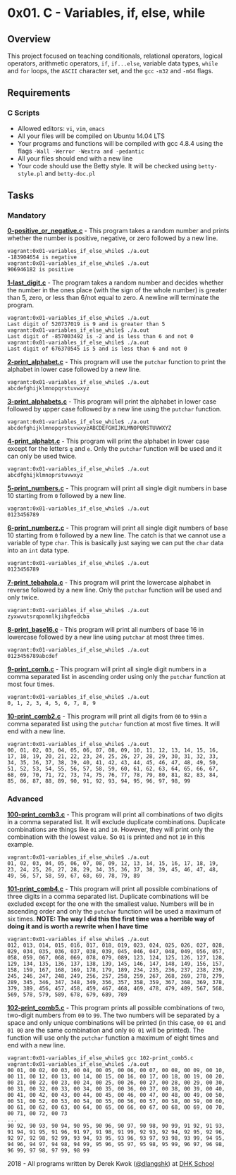 # 0x01. C - Variables, if, else, while

## Overview
This project focused on teaching conditionals, relational operators, logical operators, arithmetic operators, `if`, `if...else`, variable data types, `while` and `for` loops, the `ASCII` character set, and the `gcc` `-m32` and `-m64` flags.

## Requirements
### C Scripts
* Allowed editors: `vi`, `vim`, `emacs`
* All your files will be compiled on Ubuntu 14.04 LTS
* Your programs and functions will be compiled with gcc 4.8.4 using the flags `-Wall -Werror -Wextra and -pedantic`
* All your files should end with a new line
* Your code should use the Betty style. It will be checked using `betty-style.pl` and `betty-doc.pl`

## Tasks
### Mandatory
**[0-positive_or_negative.c](0-positive_or_negative.c)** - This program takes a random number and prints whether the number is positive, negative, or zero followed by a new line.
```
vagrant:0x01-variables_if_else_while$ ./a.out
-183904654 is negative
vagrant:0x01-variables_if_else_while$ ./a.out
906946182 is positive
```

**[1-last_digit.c](1-last_digit.c)** - The program takes a random number and decides whether the number in the ones place (with the sign of the whole number) is greater than 5, zero, or less than 6/not equal to zero. A newline will terminate the program.
```
vagrant:0x01-variables_if_else_while$ ./a.out
Last digit of 520737019 is 9 and is greater than 5
vagrant:0x01-variables_if_else_while$ ./a.out
Last digit of -857003492 is -2 and is less than 6 and not 0
vagrant:0x01-variables_if_else_while$ ./a.out
Last digit of 676370545 is 5 and is less than 6 and not 0
```

**[2-print_alphabet.c](2-print_alphabet.c)** - This program will use the ```putchar``` function to print the alphabet in lower case followed by a new line.
```
vagrant:0x01-variables_if_else_while$ ./a.out
abcdefghijklmnopqrstuvwxyz
```

**[3-print_alphabets.c](3-print_alphabets.c)** - This program will print the alphabet in lower case followed by upper case followed by a new line using the ```putchar``` function.
```
vagrant:0x01-variables_if_else_while$ ./a.out
abcdefghijklmnopqrstuvwxyzABCDEFGHIJKLMNOPQRSTUVWXYZ
```

**[4-print_alphabt.c](4-print_alphabt.c)** - This program will print the alphabet in lower case except for the letters ```q``` and ```e```. Only the ```putchar``` function will be used and it can only be used twice.
```
vagrant:0x01-variables_if_else_while$ ./a.out
abcdfghijklmnoprstuvwxyz
```

**[5-print_numbers.c](5-print_numbers.c)** - This program will print all single digit numbers in base 10 starting from ```0``` followed by a new line.
```
vagrant:0x01-variables_if_else_while$ ./a.out
0123456789
```

**[6-print_numberz.c](6-print_numberz.c)** - This program will print all single digit numbers of base 10 starting from ```0``` followed by a new line. The catch is that we cannot use a variable of type ```char```. This is basically just saying we can put the ```char``` data into an ```int``` data type.
```
vagrant:0x01-variables_if_else_while$ ./a.out
0123456789
```

**[7-print_tebahpla.c](7-print_tebahpla.c)** - This program will print the lowercase alphabet in reverse followed by a new line. Only the ```putchar``` function will be used and only twice.
```
vagrant:0x01-variables_if_else_while$ ./a.out
zyxwvutsrqponmlkjihgfedcba
```

**[8-print_base16.c](8-print_base16.c)** - This program will print all numbers of base 16 in lowercase followed by a new line using ```putchar``` at most three times.
```
vagrant:0x01-variables_if_else_while$ ./a.out
0123456789abcdef
```

**[9-print_comb.c](9-print_comb.c)** - This program will print all single digit numbers in a comma separated list in ascending order using only the ```putchar``` function at most four times.
```
vagrant:0x01-variables_if_else_while$ ./a.out
0, 1, 2, 3, 4, 5, 6, 7, 8, 9
```
**[10-print_comb2.c](10-print_comb2.c)** - This program will print all digits from ```00``` to ```99```in a comma separated list using the ```putchar``` function at most five times. It will end with a new line.
```
vagrant:0x01-variables_if_else_while$ ./a.out
00, 01, 02, 03, 04, 05, 06, 07, 08, 09, 10, 11, 12, 13, 14, 15, 16, 17, 18, 19, 20, 21, 22, 23, 24, 25, 26, 27, 28, 29, 30, 31, 32, 33, 34, 35, 36, 37, 38, 39, 40, 41, 42, 43, 44, 45, 46, 47, 48, 49, 50, 51, 52, 53, 54, 55, 56, 57, 58, 59, 60, 61, 62, 63, 64, 65, 66, 67, 68, 69, 70, 71, 72, 73, 74, 75, 76, 77, 78, 79, 80, 81, 82, 83, 84, 85, 86, 87, 88, 89, 90, 91, 92, 93, 94, 95, 96, 97, 98, 99
```

### Advanced
**[100-print_comb3.c](100-print_comb3.c)** - This program will print all combinations of two digits in a comma separated list. It will exclude duplicate combinations. Duplicate combinations are things like ```01``` and ```10```. However, they will print only the combination with the lowest value. So ```01``` is printed and not ```10``` in this example.
```
vagrant:0x01-variables_if_else_while$ ./a.out
01, 02, 03, 04, 05, 06, 07, 08, 09, 12, 13, 14, 15, 16, 17, 18, 19, 23, 24, 25, 26, 27, 28, 29, 34, 35, 36, 37, 38, 39, 45, 46, 47, 48, 49, 56, 57, 58, 59, 67, 68, 69, 78, 79, 89
```

**[101-print_comb4.c](101-print_comb4.c)** - This program will print all possible combinations of three digits in a comma separated list. Duplicate combinations will be excluded except for the one with the smallest value. Numbers will be in ascending order and only the ```putchar``` function will be used a maximum of six times. **NOTE: The way I did this the first time was a horrible way of doing it and is worth a rewrite when I have time**
```
vagrant:0x01-variables_if_else_while$ ./a.out
012, 013, 014, 015, 016, 017, 018, 019, 023, 024, 025, 026, 027, 028, 029, 034, 035, 036, 037, 038, 039, 045, 046, 047, 048, 049, 056, 057, 058, 059, 067, 068, 069, 078, 079, 089, 123, 124, 125, 126, 127, 128, 129, 134, 135, 136, 137, 138, 139, 145, 146, 147, 148, 149, 156, 157, 158, 159, 167, 168, 169, 178, 179, 189, 234, 235, 236, 237, 238, 239, 245, 246, 247, 248, 249, 256, 257, 258, 259, 267, 268, 269, 278, 279, 289, 345, 346, 347, 348, 349, 356, 357, 358, 359, 367, 368, 369, 378, 379, 389, 456, 457, 458, 459, 467, 468, 469, 478, 479, 489, 567, 568, 569, 578, 579, 589, 678, 679, 689, 789
```

**[102-print_comb5.c](102-print_comb5.c)** - This program prints all possible combinations of two, two-digit numbers from ```00``` to ```99```. The two numbers will be separated by a space and only unique combinations will be printed (in this case, ```00 01``` and ```01 00``` are the same combination and only ```00 01``` will be printed). The function will use only the ```putchar``` function a maximum of eight times and end with a new line. 
```
vagrant:0x01-variables_if_else_while$ gcc 102-print_comb5.c
vagrant:0x01-variables_if_else_while$ ./a.out
00 01, 00 02, 00 03, 00 04, 00 05, 00 06, 00 07, 00 08, 00 09, 00 10, 00 11, 00 12, 00 13, 00 14, 00 15, 00 16, 00 17, 00 18, 00 19, 00 20, 00 21, 00 22, 00 23, 00 24, 00 25, 00 26, 00 27, 00 28, 00 29, 00 30, 00 31, 00 32, 00 33, 00 34, 00 35, 00 36, 00 37, 00 38, 00 39, 00 40, 00 41, 00 42, 00 43, 00 44, 00 45, 00 46, 00 47, 00 48, 00 49, 00 50, 00 51, 00 52, 00 53, 00 54, 00 55, 00 56, 00 57, 00 58, 00 59, 00 60, 00 61, 00 62, 00 63, 00 64, 00 65, 00 66, 00 67, 00 68, 00 69, 00 70, 00 71, 00 72, 00 73
...
90 92, 90 93, 90 94, 90 95, 90 96, 90 97, 90 98, 90 99, 91 92, 91 93, 91 94, 91 95, 91 96, 91 97, 91 98, 91 99, 92 93, 92 94, 92 95, 92 96, 92 97, 92 98, 92 99, 93 94, 93 95, 93 96, 93 97, 93 98, 93 99, 94 95, 94 96, 94 97, 94 98, 94 99, 95 96, 95 97, 95 98, 95 99, 96 97, 96 98, 96 99, 97 98, 97 99, 98 99
```

2018 - All programs written by Derek Kwok ([@dlangshk](https://twitter.com/dlangshk)) at [DHK School](https://www.dhkschool.com/)

